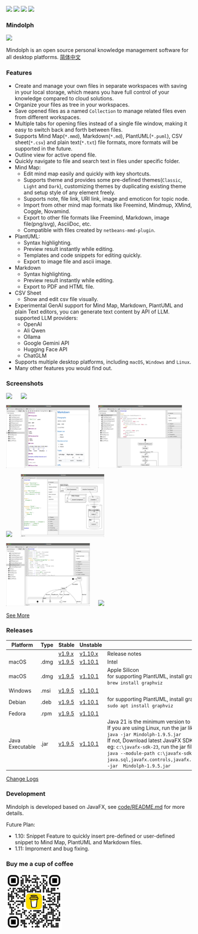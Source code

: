 <p>
	<a title="Releases" target="_blank" href="https://github.com/mindolph/Mindolph/releases"><img src="https://img.shields.io/github/release/mindolph/Mindolph.svg?style=flat-square&color=9CF"></a>
	<a title="Downloads" target="_blank" href="https://github.com/mindolph/Mindolph/releases"><img src="https://img.shields.io/github/downloads/mindolph/Mindolph/total.svg?style=flat-square&color=blueviolet"></a>
	<a title="GitHub Commits" target="_blank" href="https://github.com/mindolph/Mindolph/commits/main/"><img src="https://img.shields.io/github/commit-activity/m/mindolph/Mindolph.svg?style=flat-square"></a>
	<a title="Last Commit" target="_blank" href="https://github.com/mindolph/Mindolph/commits/main/"><img src="https://img.shields.io/github/last-commit/mindolph/Mindolph.svg?style=flat-square&color=FF9900"></a>
</p>

### Mindolph

![](./DemoWorkspace/app_30.png)

Mindolph is an open source personal knowledge management software for all desktop platforms. [简体中文](./docs/README_zh_CN.md)


### Features
* Create and manage your own files in separate workspaces with saving in your local storage, which means you have full control of your knowledge compared to cloud solutions.
* Organize your files as tree in your workspaces.
* Save opened files  as a named `Collection` to manage related files even from different workspaces.
* Multiple tabs for opening files instead of a single file window, making it easy to switch back and forth between files.
* Supports Mind Map(`*.mmd`), Markdown(`*.md`), PlantUML(`*.puml`), CSV sheet(`*.csv`) and plain text(`*.txt`) file formats, more formats will be supported in the future.
* Outline view for active opend file.
* Quickly navigate to file and search text in files under specific folder.
* Mind Map:
	* Edit mind map easily and quickly with key shortcuts.
	* Supports theme and provides some pre-defined themes(`Classic`, `Light` and `Dark`), customizing themes by duplicating existing theme and setup style of any element freely.
	* Supports note, file link, URI link, image and emoticon for topic node.
	* Import from other mind map formats like Freemind, Mindmup, XMind, Coggle, Novamind.
	* Export to other file formats like Freemind, Markdown, image file(png/svg), AsciiDoc, etc.
	* Compatible with files created by `netbeans-mmd-plugin`.
* PlantUML:
	* Syntax highlighting.
	* Preview result instantly while editing.
	* Templates and code snippets for editing quickly.
	* Export to image file and ascii image.
* Markdown
	* Syntax highlighting.
	* Preview result instantly while editing.
	* Export to PDF and HTML file.
* CSV Sheet
	* Show and edit csv file visually.
* Experimental GenAI support for Mind Map, Markdown, PlantUML and plain Text editors, you can generate text content by API of LLM. supported LLM providers:
	* OpenAI  
	* Ali Qwen  
	* Ollama  
	* Google Gemini API  
	* Hugging Face API  
	* ChatGLM  
* Supports multiple desktop platforms, including `macOS`, `Windows` and `Linux`.
* Many other features you would find out.


### Screenshots
<p float="left">
	<img src="docs/screenshots/mindmap_light.jpg" width="45%"/>
	&nbsp;&nbsp;&nbsp;&nbsp;
	<img src="docs/screenshots/mindmap_dark.jpg" width="45%"/>
</p>
<p float="left">
	<img src="docs/screenshots/markdown1.jpg" width="45%"/>
	&nbsp;&nbsp;&nbsp;&nbsp;
	<img src="docs/screenshots/puml_activity.jpg" width="45%"/>
</p>
<p float="left">
	<img src="docs/screenshots/puml_sequence.jpg" width="45%"/>
	&nbsp;&nbsp;&nbsp;&nbsp;
	<img src="docs/screenshots/puml_component2.jpg" width="45%"/>
</p>
<p float="left">
	<img src="docs/screenshots/puml_state.jpg" width="45%"/>
	&nbsp;&nbsp;&nbsp;&nbsp;
	<img src="docs/screenshots/find_in_files.jpg" width="45%"/>
</p>

[See More](docs/screenshots.md)


### Releases

|Platform|Type|Stable|Unstable|Note|
|----|----|----|----|----|
|| |[v1.9.x](docs/release-notes/v1.9/v1.9.md)|[v1.10.x](docs/release-notes/v1.10/v1.10.md)| Release notes |
|macOS|.dmg|[v1.9.5](https://github.com/mindolph/Mindolph/releases/download/v1.9.5/Mindolph-1.9.5-x64.dmg) |[v1.10.1](https://github.com/mindolph/Mindolph/releases/download/v1.10.1/Mindolph-1.10.1-x64.dmg) | Intel |
|macOS|.dmg|[v1.9.5](https://github.com/mindolph/Mindolph/releases/download/v1.9.5/Mindolph-1.9.5-aarch64.dmg) |[v1.10.1](https://github.com/mindolph/Mindolph/releases/download/v1.10.1/Mindolph-1.10.1-aarch64.dmg) | Apple Silicon </br>for supporting PlantUML, install graphviz first:</br>`brew install graphviz`|
|Windows|.msi|[v1.9.5](https://github.com/mindolph/Mindolph/releases/download/v1.9.5/Mindolph-1.9.5.msi) |[v1.10.1](https://github.com/mindolph/Mindolph/releases/download/v1.10.1/Mindolph-1.10.1.msi) | |
|Debian|.deb|[v1.9.5](https://github.com/mindolph/Mindolph/releases/download/v1.9.5/Mindolph-1.9.5.deb)|[v1.10.1](https://github.com/mindolph/Mindolph/releases/download/v1.10.1/Mindolph-1.10.1.deb)|	for supporting PlantUML, install graphviz first:</br>  `sudo apt install graphviz`|
|Fedora|.rpm|[v1.9.5](https://github.com/mindolph/Mindolph/releases/download/v1.9.5/Mindolph-1.9.5.rpm)|[v1.10.1](https://github.com/mindolph/Mindolph/releases/download/v1.10.1/Mindolph-1.10.1.rpm)| |
|Java Executable|.jar|[v1.9.5](https://github.com/mindolph/Mindolph/releases/download/v1.9.5/Mindolph-1.9.5.jar)|[v1.10.1](https://github.com/mindolph/Mindolph/releases/download/v1.10.1/Mindolph-1.10.1.jar)| Java 21 is the minimum version to run this application. 	</br> If you are using Linux, run the jar like this:  </br> `java -jar Mindolph-1.9.5.jar`  </br> If not, Download latest JavaFX SDK for your platform and extract to somewhere eg: `c:\javafx-sdk-23`, run the jar file like this:   </br> `java --module-path c:\javafx-sdk-23\lib --add-modules  java.sql,javafx.controls,javafx.fxml,javafx.swing,javafx.web,jdk.crypto.ec -jar  Mindolph-1.9.5.jar` |


[Change Logs](docs/change_logs.md)


### Development

Mindolph is developed based on JavaFX, see [code/README.md](code/README.md) for more details.

Future Plan:
* 1.10: Snippet Feature to quickly insert pre-defined or user-defined snippet to Mind Map, PlantUML and Markdown files.
* 1.11: Improment and bug fixing.

### Buy me a cup of coffee

<img src="docs/bmc_qr.png" width="30%"/>
